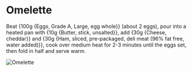 # Omelette

Beat {100g {Eggs, Grade A, Large, egg whole}} (about 2 eggs), pour into a heated pan with {10g {Butter, stick, unsalted}}, add {30g {Cheese, cheddar}} and {30g {Ham, sliced, pre-packaged, deli meat (96% fat free, water added)}}, cook over medium heat for 2-3 minutes until the eggs set, then fold in half and serve warm. 

![Omelette](../../MealPlanner/meals/images/omelette.jpg)